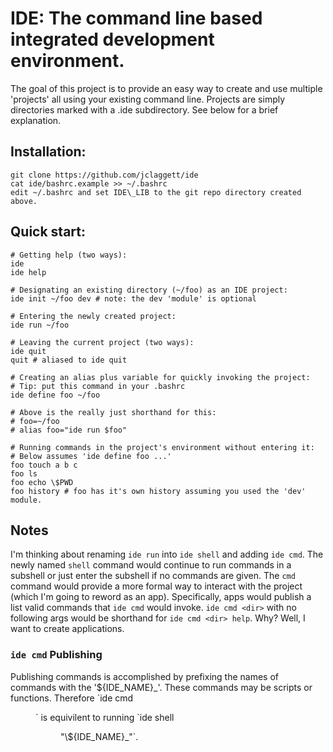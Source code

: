 # IDE: The command line based integrated development environment.

The goal of this project is to provide an easy way to create and use multiple
'projects' all using your existing command line. Projects are simply
directories marked with a .ide subdirectory. See below for a brief explanation.

## Installation:
    git clone https://github.com/jclaggett/ide
    cat ide/bashrc.example >> ~/.bashrc
    edit ~/.bashrc and set IDE\_LIB to the git repo directory created above.

## Quick start:

    # Getting help (two ways):
    ide
    ide help

    # Designating an existing directory (~/foo) as an IDE project:
    ide init ~/foo dev # note: the dev 'module' is optional

    # Entering the newly created project:
    ide run ~/foo

    # Leaving the current project (two ways):
    ide quit
    quit # aliased to ide quit

    # Creating an alias plus variable for quickly invoking the project:
    # Tip: put this command in your .bashrc
    ide define foo ~/foo

    # Above is the really just shorthand for this:
    # foo=~/foo
    # alias foo="ide run $foo"

    # Running commands in the project's environment without entering it:
    # Below assumes 'ide define foo ...'
    foo touch a b c
    foo ls
    foo echo \$PWD
    foo history # foo has it's own history assuming you used the 'dev' module.

## Notes
I'm thinking about renaming `ide run` into `ide shell` and adding `ide cmd`.
The newly named `shell` command would continue to run commands in a subshell or
just enter the subshell if no commands are given. The `cmd` command would
provide a more formal way to interact with the project (which I'm going to
reword as an app). Specifically, apps would publish a list valid commands that
`ide cmd` would invoke.  `ide cmd <dir>` with no following args would be
shorthand for `ide cmd <dir> help`. Why? Well, I want to create applications.

### `ide cmd` Publishing
Publishing commands is accomplished by prefixing the names of commands with the
'${IDE_NAME}_'. These commands may be scripts or functions. Therefore `ide cmd
<dir> <cmd>` is equivilent to running `ide shell <dir> "\${IDE_NAME}_<cmd>"`.
